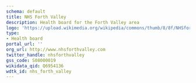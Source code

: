 ```yaml
---
schema: default
title: NHS Forth Valley
description: Health board for the Forth Valley area 
logo: 'https://upload.wikimedia.org/wikipedia/commons/thumb/8/8f/NHSforthvalley.png/800px-NHSforthvalley.png'
type:
- Health board
portal_url: ''
org_url: http://www.nhsforthvalley.com
twitter_handle: nhsforthvalley
gss_code: S08000019
wikidata_qid: Q6954136
wdtk_id: nhs_forth_valley
---
```


